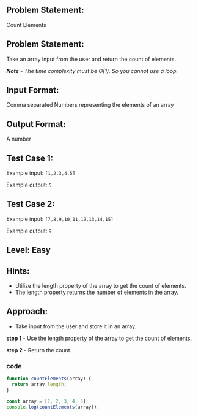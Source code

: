 ## Problem Statement:

Count Elements

## Problem Statement:

Take an array input from the user and return
the count of elements.

**_Note_** - _The time complexity must be O(1). So you cannot use a loop._

## Input Format:

Comma separated Numbers representing the elements of an array

## Output Format:

A number

## Test Case 1:

Example input:
`[1,2,3,4,5]`

Example output:
`5`

## Test Case 2:

Example input:
`[7,8,9,10,11,12,13,14,15]`

Example output:
`9`

## Level: Easy

## Hints:

- Utilize the length property of the array to
  get the count of elements.
- The length property returns the
  number of elements in the array.

## Approach:

- Take input from the user and store it in an array.

**step 1** - Use the length property of the array to get the count of elements.

**step 2** - Return the count.

### code

```javascript
function countElements(array) {
  return array.length;
}

const array = [1, 2, 3, 4, 5];
console.log(countElements(array));
```
